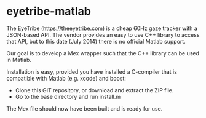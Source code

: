 eyetribe-matlab
===============

The EyeTribe (https://theeyetribe.com) is a cheap 60Hz gaze tracker with a JSON-based API.
The vendor provides an easy to use C++ library to access that API, but to this date (July 2014)
there is no official Matlab support.

Our goal is to develop a Mex wrapper such that the C++ library can be used in Matlab.

Installation is easy, provided you have installed a C-compiler that is compatible with Matlab (e.g. xcode) and  boost:
- Clone this GIT repository, or download and extract the ZIP file.
- Go to the base directory and run install.m

The Mex file should now have been built and is ready for use.
